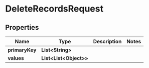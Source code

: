 

# DeleteRecordsRequest


## Properties

| Name | Type | Description | Notes |
|------------ | ------------- | ------------- | -------------|
|**primaryKey** | **List&lt;String&gt;** |  |  |
|**values** | **List&lt;List&lt;Object&gt;&gt;** |  |  |



